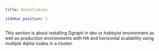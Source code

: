 ```yaml
---
title: Installation

sidebar_position: 1
---
```


This section is about installing Dgraph in dev or hobbyist environment as well as production environments with HA and  horizontal scalability using multiple Alpha nodes in a cluster.


